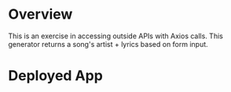 # Overview

This is an exercise in accessing outside APIs with Axios calls. This generator returns a song's artist + lyrics based on form input.

# Deployed App
